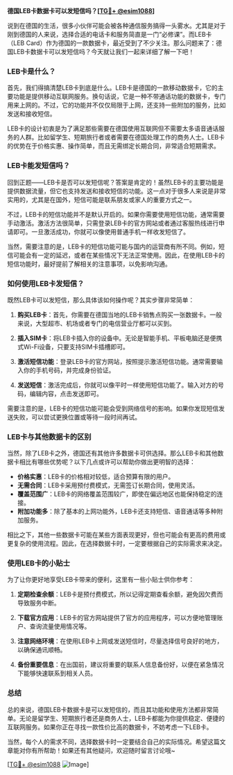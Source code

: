 **德国LEB卡数据卡可以发短信吗？[[TG💪+ @esim1088](https://t.me/s/esim1088)]**

说到在德国的生活，很多小伙伴可能会被各种通信服务搞得一头雾水。尤其是对于刚到德国的人来说，选择合适的电话卡和服务简直是一门“必修课”。而LEB卡（LEB Card）作为德国的一款数据卡，最近受到了不少关注。那么问题来了：德国LEB卡数据卡可以发短信吗？今天就让我们一起来详细了解一下吧！

### LEB卡是什么？

首先，我们得搞清楚LEB卡到底是什么。LEB卡是德国的一款移动数据卡，它的主要功能是提供移动互联网服务。换句话说，它是一种不带通话功能的数据卡，专门用来上网的。不过，它的功能并不仅仅局限于上网，还支持一些附加的服务，比如发送和接收短信。

LEB卡的设计初衷是为了满足那些需要在德国使用互联网但不需要太多语音通话服务的人群。比如留学生、短期旅行者或者需要在德国处理工作的商务人士。LEB卡的优势在于价格实惠、操作简单，而且无需绑定长期合同，非常适合短期需求。

### LEB卡能发短信吗？

回到正题——LEB卡是否可以发短信呢？答案是肯定的！虽然LEB卡的主要功能是提供数据流量，但它也支持发送和接收短信的功能。这一点对于很多人来说是非常实用的，尤其是在国外，短信可能是联系朋友或家人的重要方式之一。

不过，LEB卡的短信功能并不是默认开启的。如果你需要使用短信功能，通常需要手动激活。激活方法很简单，只需登录LEB卡的官方网站或者通过客服热线进行申请即可。一旦激活成功，你就可以像使用普通手机一样收发短信了。

当然，需要注意的是，LEB卡的短信功能可能与国内的运营商有所不同。例如，短信可能会有一定的延迟，或者在某些情况下无法正常使用。因此，在使用LEB卡的短信功能时，最好提前了解相关的注意事项，以免影响沟通。

### 如何使用LEB卡发短信？

既然LEB卡可以发短信，那么具体该如何操作呢？其实步骤非常简单：

1. **购买LEB卡**：首先，你需要在德国当地的LEB卡销售点购买一张数据卡。一般来说，大型超市、机场或者专门的电信营业厅都可以买到。

2. **插入SIM卡**：将LEB卡插入你的设备中。无论是智能手机、平板电脑还是便携式Wi-Fi设备，只要支持SIM卡插槽即可。

3. **激活短信功能**：登录LEB卡的官方网站，按照提示激活短信功能。通常需要输入你的手机号码，并完成身份验证。

4. **发送短信**：激活完成后，你就可以像平时一样使用短信功能了。输入对方的号码，编辑内容，点击发送即可。

需要注意的是，LEB卡的短信功能可能会受到网络信号的影响。如果你发现短信发送失败，可以尝试更换位置或等待一段时间再试。

### LEB卡与其他数据卡的区别

当然，除了LEB卡之外，德国还有其他许多数据卡可供选择。那么LEB卡和其他数据卡相比有哪些优势呢？以下几点或许可以帮助你做出更明智的选择：

- **价格实惠**：LEB卡的价格相对较低，适合预算有限的用户。
- **无需合同**：LEB卡采用预付费模式，无需签订长期合同，使用灵活。
- **覆盖范围广**：LEB卡的网络覆盖范围较广，即使在偏远地区也能保持稳定的连接。
- **附加功能多**：除了基本的上网功能外，LEB卡还支持短信、语音通话等多种附加服务。

相比之下，其他一些数据卡可能在某些方面表现更好，但也可能会有更高的费用或更复杂的使用流程。因此，在选择数据卡时，一定要根据自己的实际需求来决定。

### 使用LEB卡的小贴士

为了让你更好地享受LEB卡带来的便利，这里有一些小贴士供你参考：

1. **定期检查余额**：LEB卡是预付费模式，所以记得定期查看余额，避免因欠费而导致服务中断。
   
2. **下载官方应用**：LEB卡的官方网站提供了官方的应用程序，可以方便地管理账户、查询流量使用情况等。

3. **注意网络环境**：在使用LEB卡上网或发送短信时，尽量选择信号良好的地方，以确保通讯顺畅。

4. **备份重要信息**：在出国前，建议将重要的联系人信息备份好，以便在紧急情况下能够快速联系到相关人员。

### 总结

总的来说，德国LEB卡数据卡是可以发短信的，而且其功能和使用方法都非常简单。无论是留学生、短期旅行者还是商务人士，LEB卡都能为你提供稳定、便捷的互联网服务。如果你正在寻找一款性价比高的数据卡，不妨考虑一下LEB卡。

当然，每个人的需求不同，选择数据卡时一定要结合自己的实际情况。希望这篇文章能对你有所帮助！如果还有其他疑问，欢迎随时留言讨论哦~

[[TG💪+ @esim1088](https://t.me/s/esim1088) ![Image](https://i.postimg.cc/4NQfJmqS/Snipaste-2025-05-13-00-14-12.png)]